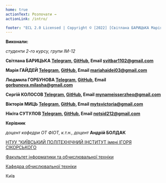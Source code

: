 ```yaml
---
home: true
actionText: Розпочати →
actionLink: /intro/

footer: "ECL 2.0 Licensed | Copyright © [2022] [Світлана БАРИЦЬКА Марія Гайдей Людмила ГОРБУНОВА Сергій КОЛОСОВ Вікторія МИЦЬ Нікіта СУТУЛОВ]"
---
```



**Виконали:** 

*студенти 2-го курсу, групи ІМ-12*

<span padding-right:5em></span> **Світлана БАРИЦЬКА [Telegram](https://t.me/sbarytska), [GitHub](https://github.com/svitbar), Email svitbar1102@gmail.com**

<span padding-right:5em></span> **Марія ГАЙДЕЙ [Telegram](https://t.me/Hisoka_panic), [GitHub](https://github.com/jinworldwildhandsome), Email mariahaidei03@gmail.com**

<span padding-right:5em></span> **Людмила ГОРБУНОВА [Telegram](https://t.me/neliudochka), [GitHub](https://github.com/neliudochka), Email gorbunova.milasha@gmail.com**

<span padding-right:5em></span> **Сергій КОЛОСОВ [Telegram](https://t.me/MrSampy), [GitHub](https://github.com/MrSampy), Email mynameisserzheo@gmail.com**

<span padding-right:5em></span> **Вікторія МИЦЬ [Telegram](https://t.me/vimyts), [GitHub](https://github.com/MytsV), Email mytsvictoria@gmail.com**

<span padding-right:5em></span> **Нікіта СУТУЛОВ [Telegram](https://t.me/Nikita_Sutulov), [GitHub](https://github.com/NikitaSutulov), Email notsid212@gmail.com**


**Керівник**

*доцент кафедри ОТ ФІОТ, к.т.н., доцент*<span padding-right:5em></span> **Андрій БОЛДАК** 

[НТУУ "КИЇВСЬКИЙ ПОЛІТЕХНІЧНИЙ ІНСТИТУТ імені ІГОРЯ СІКОРСЬКОГО](https://kpi.ua/)

[Факультет інформатики та обчислювальної техніки](https://fiot.kpi.ua/)

[Кафедра обчислювальної техніки](https://comsys.kpi.ua/)

Київ
